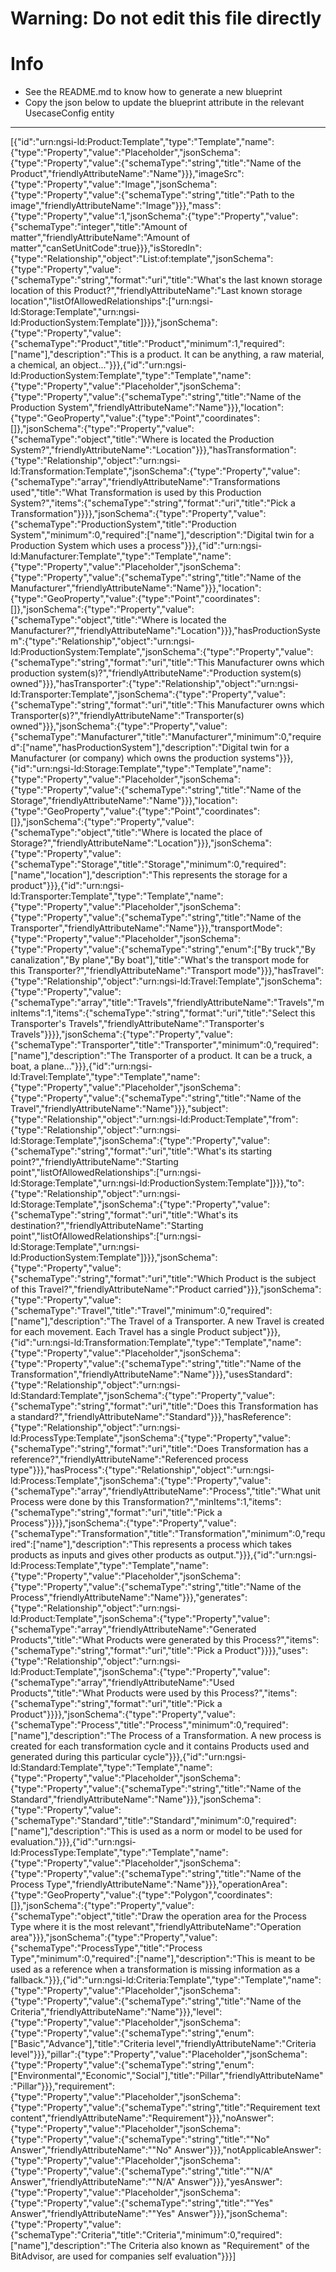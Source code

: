 
# Warning: **Do not edit this file directly**

# Info
- See the README.md to know how to generate a new blueprint
- Copy the json below to update the blueprint attribute in the relevant UsecaseConfig entity
---

[{"id":"urn:ngsi-ld:Product:Template","type":"Template","name":{"type":"Property","value":"Placeholder","jsonSchema":{"type":"Property","value":{"schemaType":"string","title":"Name of the Product","friendlyAttributeName":"Name"}}},"imageSrc":{"type":"Property","value":"Image","jsonSchema":{"type":"Property","value":{"schemaType":"string","title":"Path to the image","friendlyAttributeName":"Image"}}},"mass":{"type":"Property","value":1,"jsonSchema":{"type":"Property","value":{"schemaType":"integer","title":"Amount of matter","friendlyAttributeName":"Amount of matter","canSetUnitCode":true}}},"isStoredIn":{"type":"Relationship","object":"List:of:template","jsonSchema":{"type":"Property","value":{"schemaType":"string","format":"uri","title":"What's the last known storage location of this Product?","friendlyAttributeName":"Last known storage location","listOfAllowedRelationships":["urn:ngsi-ld:Storage:Template","urn:ngsi-ld:ProductionSystem:Template"]}}},"jsonSchema":{"type":"Property","value":{"schemaType":"Product","title":"Product","minimum":1,"required":["name"],"description":"This is a product. It can be anything, a raw material, a chemical, an object..."}}},{"id":"urn:ngsi-ld:ProductionSystem:Template","type":"Template","name":{"type":"Property","value":"Placeholder","jsonSchema":{"type":"Property","value":{"schemaType":"string","title":"Name of the Production System","friendlyAttributeName":"Name"}}},"location":{"type":"GeoProperty","value":{"type":"Point","coordinates":[]},"jsonSchema":{"type":"Property","value":{"schemaType":"object","title":"Where is located the Production System?","friendlyAttributeName":"Location"}}},"hasTransformation":{"type":"Relationship","object":"urn:ngsi-ld:Transformation:Template","jsonSchema":{"type":"Property","value":{"schemaType":"array","friendlyAttributeName":"Transformations used","title":"What Transformation is used by this Production System?","items":{"schemaType":"string","format":"uri","title":"Pick a Transformation"}}}},"jsonSchema":{"type":"Property","value":{"schemaType":"ProductionSystem","title":"Production System","minimum":0,"required":["name"],"description":"Digital twin for a Production System which uses a process"}}},{"id":"urn:ngsi-ld:Manufacturer:Template","type":"Template","name":{"type":"Property","value":"Placeholder","jsonSchema":{"type":"Property","value":{"schemaType":"string","title":"Name of the Manufacturer","friendlyAttributeName":"Name"}}},"location":{"type":"GeoProperty","value":{"type":"Point","coordinates":[]},"jsonSchema":{"type":"Property","value":{"schemaType":"object","title":"Where is located the Manufacturer?","friendlyAttributeName":"Location"}}},"hasProductionSystem":{"type":"Relationship","object":"urn:ngsi-ld:ProductionSystem:Template","jsonSchema":{"type":"Property","value":{"schemaType":"string","format":"uri","title":"This Manufacturer owns which production system(s)?","friendlyAttributeName":"Production system(s) owned"}}},"hasTransporter":{"type":"Relationship","object":"urn:ngsi-ld:Transporter:Template","jsonSchema":{"type":"Property","value":{"schemaType":"string","format":"uri","title":"This Manufacturer owns which Transporter(s)?","friendlyAttributeName":"Transporter(s) owned"}}},"jsonSchema":{"type":"Property","value":{"schemaType":"Manufacturer","title":"Manufacturer","minimum":0,"required":["name","hasProductionSystem"],"description":"Digital twin for a Manufacturer (or company) which owns the production systems"}}},{"id":"urn:ngsi-ld:Storage:Template","type":"Template","name":{"type":"Property","value":"Placeholder","jsonSchema":{"type":"Property","value":{"schemaType":"string","title":"Name of the Storage","friendlyAttributeName":"Name"}}},"location":{"type":"GeoProperty","value":{"type":"Point","coordinates":[]},"jsonSchema":{"type":"Property","value":{"schemaType":"object","title":"Where is located the place of Storage?","friendlyAttributeName":"Location"}}},"jsonSchema":{"type":"Property","value":{"schemaType":"Storage","title":"Storage","minimum":0,"required":["name","location"],"description":"This represents the storage for a product"}}},{"id":"urn:ngsi-ld:Transporter:Template","type":"Template","name":{"type":"Property","value":"Placeholder","jsonSchema":{"type":"Property","value":{"schemaType":"string","title":"Name of the Transporter","friendlyAttributeName":"Name"}}},"transportMode":{"type":"Property","value":"Placeholder","jsonSchema":{"type":"Property","value":{"schemaType":"string","enum":["By truck","By canalization","By plane","By boat"],"title":"What's the transport mode for this Transporter?","friendlyAttributeName":"Transport mode"}}},"hasTravel":{"type":"Relationship","object":"urn:ngsi-ld:Travel:Template","jsonSchema":{"type":"Property","value":{"schemaType":"array","title":"Travels","friendlyAttributeName":"Travels","minItems":1,"items":{"schemaType":"string","format":"uri","title":"Select this Transporter's Travels","friendlyAttributeName":"Transporter's Travels"}}}},"jsonSchema":{"type":"Property","value":{"schemaType":"Transporter","title":"Transporter","minimum":0,"required":["name"],"description":"The Transporter of a product. It can be a truck, a boat, a plane..."}}},{"id":"urn:ngsi-ld:Travel:Template","type":"Template","name":{"type":"Property","value":"Placeholder","jsonSchema":{"type":"Property","value":{"schemaType":"string","title":"Name of the Travel","friendlyAttributeName":"Name"}}},"subject":{"type":"Relationship","object":"urn:ngsi-ld:Product:Template","from":{"type":"Relationship","object":"urn:ngsi-ld:Storage:Template","jsonSchema":{"type":"Property","value":{"schemaType":"string","format":"uri","title":"What's its starting point?","friendlyAttributeName":"Starting point","listOfAllowedRelationships":["urn:ngsi-ld:Storage:Template","urn:ngsi-ld:ProductionSystem:Template"]}}},"to":{"type":"Relationship","object":"urn:ngsi-ld:Storage:Template","jsonSchema":{"type":"Property","value":{"schemaType":"string","format":"uri","title":"What's its destination?","friendlyAttributeName":"Starting point","listOfAllowedRelationships":["urn:ngsi-ld:Storage:Template","urn:ngsi-ld:ProductionSystem:Template"]}}},"jsonSchema":{"type":"Property","value":{"schemaType":"string","format":"uri","title":"Which Product is the subject of this Travel?","friendlyAttributeName":"Product carried"}}},"jsonSchema":{"type":"Property","value":{"schemaType":"Travel","title":"Travel","minimum":0,"required":["name"],"description":"The Travel of a Transporter. A new Travel is created for each movement. Each Travel has a single Product subject"}}},{"id":"urn:ngsi-ld:Transformation:Template","type":"Template","name":{"type":"Property","value":"Placeholder","jsonSchema":{"type":"Property","value":{"schemaType":"string","title":"Name of the Transformation","friendlyAttributeName":"Name"}}},"usesStandard":{"type":"Relationship","object":"urn:ngsi-ld:Standard:Template","jsonSchema":{"type":"Property","value":{"schemaType":"string","format":"uri","title":"Does this Transformation has a standard?","friendlyAttributeName":"Standard"}}},"hasReference":{"type":"Relationship","object":"urn:ngsi-ld:ProcessType:Template","jsonSchema":{"type":"Property","value":{"schemaType":"string","format":"uri","title":"Does Transformation has a reference?","friendlyAttributeName":"Referenced process type"}}},"hasProcess":{"type":"Relationship","object":"urn:ngsi-ld:Process:Template","jsonSchema":{"type":"Property","value":{"schemaType":"array","friendlyAttributeName":"Process","title":"What unit Process were done by this Transformation?","minItems":1,"items":{"schemaType":"string","format":"uri","title":"Pick a Process"}}}},"jsonSchema":{"type":"Property","value":{"schemaType":"Transformation","title":"Transformation","minimum":0,"required":["name"],"description":"This represents a process which takes products as inputs and gives other products as output."}}},{"id":"urn:ngsi-ld:Process:Template","type":"Template","name":{"type":"Property","value":"Placeholder","jsonSchema":{"type":"Property","value":{"schemaType":"string","title":"Name of the Process","friendlyAttributeName":"Name"}}},"generates":{"type":"Relationship","object":"urn:ngsi-ld:Product:Template","jsonSchema":{"type":"Property","value":{"schemaType":"array","friendlyAttributeName":"Generated Products","title":"What Products were generated by this Process?","items":{"schemaType":"string","format":"uri","title":"Pick a Product"}}}},"uses":{"type":"Relationship","object":"urn:ngsi-ld:Product:Template","jsonSchema":{"type":"Property","value":{"schemaType":"array","friendlyAttributeName":"Used Products","title":"What Products were used by this Process?","items":{"schemaType":"string","format":"uri","title":"Pick a Product"}}}},"jsonSchema":{"type":"Property","value":{"schemaType":"Process","title":"Process","minimum":0,"required":["name"],"description":"The Process of a Transformation. A new process is created for each transformation cycle and it contains Products used and generated during this particular cycle"}}},{"id":"urn:ngsi-ld:Standard:Template","type":"Template","name":{"type":"Property","value":"Placeholder","jsonSchema":{"type":"Property","value":{"schemaType":"string","title":"Name of the Standard","friendlyAttributeName":"Name"}}},"jsonSchema":{"type":"Property","value":{"schemaType":"Standard","title":"Standard","minimum":0,"required":["name"],"description":"This is used as a norm or model to be used for evaluation."}}},{"id":"urn:ngsi-ld:ProcessType:Template","type":"Template","name":{"type":"Property","value":"Placeholder","jsonSchema":{"type":"Property","value":{"schemaType":"string","title":"Name of the Process Type","friendlyAttributeName":"Name"}}},"operationArea":{"type":"GeoProperty","value":{"type":"Polygon","coordinates":[]},"jsonSchema":{"type":"Property","value":{"schemaType":"object","title":"Draw the operation area for the Process Type where it is the most relevant","friendlyAttributeName":"Operation area"}}},"jsonSchema":{"type":"Property","value":{"schemaType":"ProcessType","title":"Process Type","minimum":0,"required":["name"],"description":"This is meant to be used as a reference when a transformation is missing information as a fallback."}}},{"id":"urn:ngsi-ld:Criteria:Template","type":"Template","name":{"type":"Property","value":"Placeholder","jsonSchema":{"type":"Property","value":{"schemaType":"string","title":"Name of the Criteria","friendlyAttributeName":"Name"}}},"level":{"type":"Property","value":"Placeholder","jsonSchema":{"type":"Property","value":{"schemaType":"string","enum":["Basic","Advance"],"title":"Criteria level","friendlyAttributeName":"Criteria level"}}},"pillar":{"type":"Property","value":"Placeholder","jsonSchema":{"type":"Property","value":{"schemaType":"string","enum":["Environmental","Economic","Social"],"title":"Pillar","friendlyAttributeName":"Pillar"}}},"requirement":{"type":"Property","value":"Placeholder","jsonSchema":{"type":"Property","value":{"schemaType":"string","title":"Requirement text content","friendlyAttributeName":"Requirement"}}},"noAnswer":{"type":"Property","value":"Placeholder","jsonSchema":{"type":"Property","value":{"schemaType":"string","title":"\"No\" Answer","friendlyAttributeName":"\"No\" Answer"}}},"notApplicableAnswer":{"type":"Property","value":"Placeholder","jsonSchema":{"type":"Property","value":{"schemaType":"string","title":"\"N/A\" Answer","friendlyAttributeName":"\"N/A\" Answer"}}},"yesAnswer":{"type":"Property","value":"Placeholder","jsonSchema":{"type":"Property","value":{"schemaType":"string","title":"\"Yes\" Answer","friendlyAttributeName":"\"Yes\" Answer"}}},"jsonSchema":{"type":"Property","value":{"schemaType":"Criteria","title":"Criteria","minimum":0,"required":["name"],"description":"The Criteria also known as \"Requirement\" of the BitAdvisor, are used for companies self evaluation"}}}]
